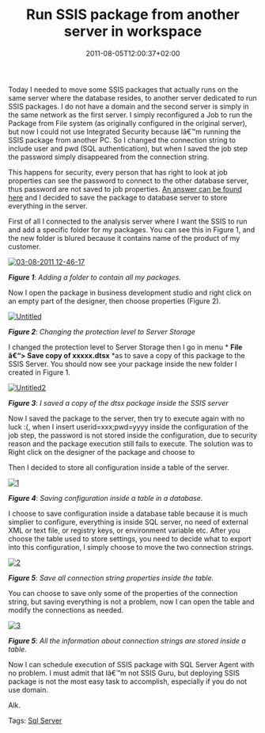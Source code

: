 ﻿---
title: "Run SSIS package from another server in workspace"
description: ""
date: 2011-08-05T12:00:37+02:00
draft: false
tags: [Sql Server,SSIS]
categories: [Sql Server]
---
Today I needed to move some SSIS packages that actually runs on the same server where the database resides, to another server dedicated to run SSIS packages. I do not have a domain and the second server is simply in the same network as the first server. I simply reconfigured a Job to run the Package from File system (as originally configured in the original server), but now I could not use Integrated Security because Iâ€™m running the SSIS package from another PC. So I changed the connection string to include user and pwd (SQL authentication), but when I saved the job step the password simply disappeared from the connection string.

This happens for security, every person that has right to look at job properties can see the password to connect to the other database server, thus password are not saved to job properties. [An answer can be found here](http://support.microsoft.com/kb/918760) and I decided to save the package to database server to store everything in the server.

First of all I connected to the analysis server where I want the SSIS to run and add a specific folder for my packages. You can see this in Figure 1, and the new folder is blured because it contains name of the product of my customer.

[![03-08-2011 12-46-17](http://www.codewrecks.com/blog/wp-content/uploads/2011/08/03-08-2011-12-46-17_thumb.jpg "03-08-2011 12-46-17")](http://www.codewrecks.com/blog/wp-content/uploads/2011/08/03-08-2011-12-46-17.jpg)

 ***Figure 1***: *Adding a folder to contain all my packages.*

Now I open the package in business development studio and right click on an empty part of the designer, then choose properties (Figure 2).

[![Untitled](http://www.codewrecks.com/blog/wp-content/uploads/2011/08/Untitled_thumb.jpg "Untitled")](http://www.codewrecks.com/blog/wp-content/uploads/2011/08/Untitled.jpg)

 ***Figure 2***: *Changing the protection level to Server Storage*

I changed the protection level to Server Storage then I go in menu * **File â€“&gt; Save copy of xxxxx.dtsx** *as to save a copy of this package to the SSIS Server. You should now see your package inside the new folder I created in Figure 1.

[![Untitled2](http://www.codewrecks.com/blog/wp-content/uploads/2011/08/Untitled2_thumb.jpg "Untitled2")](http://www.codewrecks.com/blog/wp-content/uploads/2011/08/Untitled2.jpg)

 ***Figure 3***: *I saved a copy of the dtsx package inside the SSIS server*

Now I saved the package to the server, then try to execute again with no luck :(, when I insert userid=xxx;pwd=yyyy inside the configuration of the job step, the password is not stored inside the configuration, due to security reason and the package execution still fails to execute. The solution was to Right click on the designer of the package and choose to

Then I decided to store all configuration inside a table of the server.

[![1](http://www.codewrecks.com/blog/wp-content/uploads/2011/08/1_thumb.jpg "1")](http://www.codewrecks.com/blog/wp-content/uploads/2011/08/1.jpg)

 ***Figure 4***: *Saving configuration inside a table in a database.*

I choose to save configuration inside a database table because it is much simplier to configure, everything is inside SQL server, no need of external XML or text file, or registry keys, or environment variable etc. After you choose the table used to store settings, you need to decide what to export into this configuration, I simply choose to move the two connection strings.

[![2](http://www.codewrecks.com/blog/wp-content/uploads/2011/08/2_thumb.jpg "2")](http://www.codewrecks.com/blog/wp-content/uploads/2011/08/2.jpg)

 ***Figure 5***: *Save all connection string properties inside the table.*

You can choose to save only some of the properties of the connection string, but saving everything is not a problem, now I can open the table and modify the connections as needed.

[![3](http://www.codewrecks.com/blog/wp-content/uploads/2011/08/3_thumb.jpg "3")](http://www.codewrecks.com/blog/wp-content/uploads/2011/08/3.jpg)

 ***Figure 5***: *All the information about connection strings are stored inside a table.*

Now I can schedule execution of SSIS package with SQL Server Agent with no problem. I must admit that Iâ€™m not SSIS Guru, but deploying SSIS package is not the most easy task to accomplish, especially if you do not use domain.

Alk.

Tags: [Sql Server](http://technorati.com/tag/Sql%20Server)
